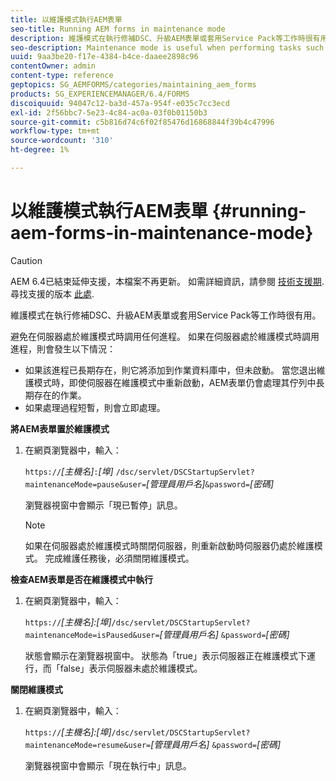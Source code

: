```yaml
---
title: 以維護模式執行AEM表單
seo-title: Running AEM forms in maintenance mode
description: 維護模式在執行修補DSC、升級AEM表單或套用Service Pack等工作時很有用。 進一步了解如何以維護模式執行AEM表單。
seo-description: Maintenance mode is useful when performing tasks such as patching a DSC, upgrading AEM forms, or applying a service pack. Learn more about running AEM forms in maintenance mode.
uuid: 9aa3be20-f17e-4384-b4ce-daaee2898c96
contentOwner: admin
content-type: reference
geptopics: SG_AEMFORMS/categories/maintaining_aem_forms
products: SG_EXPERIENCEMANAGER/6.4/FORMS
discoiquuid: 94047c12-ba3d-457a-954f-e035c7cc3ecd
exl-id: 2f56bbc7-5e23-4c84-ac0a-03f0b01150b3
source-git-commit: c5b816d74c6f02f85476d16868844f39b4c47996
workflow-type: tm+mt
source-wordcount: '310'
ht-degree: 1%

---
```


# 以維護模式執行AEM表單 {#running-aem-forms-in-maintenance-mode}

>[!CAUTION]
>
>AEM 6.4已結束延伸支援，本檔案不再更新。 如需詳細資訊，請參閱 [技術支援期](https://helpx.adobe.com//tw/support/programs/eol-matrix.html). 尋找支援的版本 [此處](https://experienceleague.adobe.com/docs/).

維護模式在執行修補DSC、升級AEM表單或套用Service Pack等工作時很有用。

避免在伺服器處於維護模式時調用任何進程。 如果在伺服器處於維護模式時調用進程，則會發生以下情況：

* 如果該進程已長期存在，則它將添加到作業資料庫中，但未啟動。 當您退出維護模式時，即使伺服器在維護模式中重新啟動，AEM表單仍會處理其佇列中長期存在的作業。
* 如果處理過程短暫，則會立即處理。

**將AEM表單置於維護模式**

1. 在網頁瀏覽器中，輸入：

   `https://`*[主機名&#x200B;]*`:`*[埠]* `/dsc/servlet/DSCStartupServlet?maintenanceMode=pause&user=`*[管理員用戶名&#x200B;]*`&password=`*[密碼]*

   瀏覽器視窗中會顯示「現已暫停」訊息。

   >[!NOTE]
   >
   >如果在伺服器處於維護模式時關閉伺服器，則重新啟動時伺服器仍處於維護模式。 完成維護任務後，必須關閉維護模式。

**檢查AEM表單是否在維護模式中執行**

1. 在網頁瀏覽器中，輸入：

   `https://`*[主機名]:[埠&#x200B;]*`/dsc/servlet/DSCStartupServlet?maintenanceMode=isPaused&user=`*[管理員用戶名]* `&password=`*[密碼&#x200B;]*

   狀態會顯示在瀏覽器視窗中。 狀態為「true」表示伺服器正在維護模式下運行，而「false」表示伺服器未處於維護模式。

**關閉維護模式**

1. 在網頁瀏覽器中，輸入：

   `https://`*[主機名]:[埠&#x200B;]*`/dsc/servlet/DSCStartupServlet?maintenanceMode=resume&user=`*[管理員用戶名]* `&password=`*[密碼&#x200B;]*

   瀏覽器視窗中會顯示「現在執行中」訊息。
